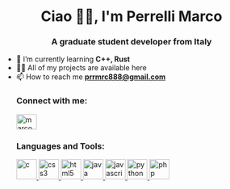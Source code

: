 <h1 align="center">Ciao 🙋‍♂️, I'm Perrelli Marco</h1> <h3 align="center">A graduate student developer from Italy</h3> 

- 🌱 I’m currently learning **C++, Rust** 
- 👨‍💻 All of my projects are available here
- 📫 How to reach me **prrmrc888@gmail.com** <h3 align="left">Connect with me:</h3> <p align="left"> <a href="https://bit.ly/3XhAAiR" target="blank"><img align="center" src="https://bit.ly/3D17hZI" alt="marco.perrelli" height="30" width="40" /></a> </p> <h3 align="left">Languages and Tools:</h3> <p align="left"> <a href="https://bit.ly/3XFLXAY" target="_blank" rel="noreferrer"> <img src="https://bit.ly/3XrEAxp" alt="c" width="40" height="40"/> </a> <a href="https://bit.ly/3R0otEE" target="_blank" rel="noreferrer"> <img src="https://bit.ly/3GVFsmN" alt="css3" width="40" height="40"/> </a> <a href="https://bit.ly/3iZhEq2" target="_blank" rel="noreferrer"> <img src="https://bit.ly/3Woy09E" alt="html5" width="40" height="40"/> </a> <a href="https://www.java.com" target="_blank" rel="noreferrer"> <img src="https://bit.ly/3XAUqW6" alt="java" width="40" height="40"/> </a> <a href="https://mzl.la/3HkrWKS" target="_blank" rel="noreferrer"> <img src="https://bit.ly/3J1Y2ME" alt="javascript" width="40" height="40"/> </a> <a href="https://bit.ly/3kou3UR" target="_blank" rel="noreferrer"> <img src="https://bit.ly/3IYZa3B" alt="python" width="40" height="40"/> </a> <a href="https://www.php.net" target="_blank" rel="noreferrer"> <img src="https://bit.ly/3WqVESA" alt="php" width="40" height="40"/> </a> </p>
